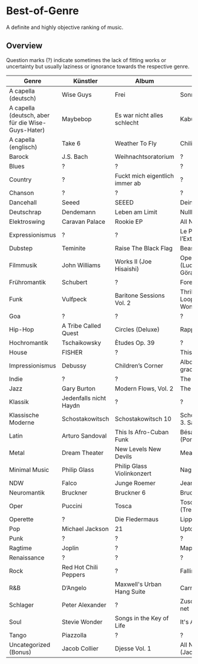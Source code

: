# Best-of-Genre
A definite and highly objective ranking of music.

## Overview
Question marks (?) indicate sometimes the lack of fitting works or uncertainty but usually laziness or ignorance towards the respective genre.

|  Genre 	|   Künstler	|  Album 	|   Song	|
|---	|---	|---	|---	|
|A capella (deutsch)|Wise Guys|Frei|Sonnencremeküsse|
|A capella (deutsch, aber für die Wise-Guys-Hater)|Maybebop|Es war nicht alles schlecht|Kabuff|
|A capella (englisch)|Take 6|Weather To Fly|Chili Con Carne|
|Barock|J.S. Bach|Weihnachtsoratorium|?|
|Blues|?|?|?|
|Country|?|Fuckt mich eigentlich immer ab|?|
|Chanson|?|?|?|
|  Dancehall 	|   Seeed	|   SEEED	|   Deine Zeit	|
|Deutschrap|Dendemann|Leben am Limit|Nullkommaneun|
|Elektroswing|Caravan Palace|Rookie EP|All Night|
|Expressionismus|?|?|Le Poème de l’Extase|
|  Dubstep 	|  Teminite 	|  Raise The Black Flag 	|  Beastmode 	|
|Filmmusik|John Williams|Works II (Joe Hisaishi)|Open the Door (Ludwig Göransson)|
|Frühromantik|Schubert|?|Forellenquintett|
|  Funk 	|  Vulfpeck 	|  Baritone Sessions Vol. 2 	|   Thriller (Dirty Loops & Cory Wong)	|
|Goa|?|?|?|
|Hip-Hop|A Tribe Called Quest|Circles (Deluxe)|Rapper's Delight|
|Hochromantik|Tschaikowsky|Ètudes Op. 39|?|
|House|FISHER|?|This Groove|
|Impressionismus|Debussy|Children’s Corner|Alborada del gracioso|
|Indie|?|?|The sense of me|
|Jazz|Gary Burton|Modern Flows, Vol. 2|The Grid|
|Klassik|Jedenfalls nicht Haydn|?|?|
|Klassische Moderne|Schostakowitsch|Schostakowitsch 10|Schostakowitsch 8, 3. Satz|
|Latin|Arturo Sandoval|This Is Afro-Cuban Funk|Bésame Mama (Poncho Sanchez)|
|  Metal 	|  Dream Theater 	|   New Levels New Devils	|   Meathook	|
|Minimal Music| Philip Glass| Philip Glass Violinkonzert|Nagoya Marimba|
|NDW|Falco|Junge Roemer|Jeanny|
|Neuromantik|Bruckner|Bruckner 6|Bruckner 8, 6. Satz|
|Oper|Puccini|Tosca|Tosca Finale 1. Act (Tre sbirri)|
|Operette|?|Die Fledermaus|Lippen schweigen|
|Pop|Michael Jackson|21|Uptown Girl|
|  Punk 	|  ? 	|   ?	|   ?	|
|Ragtime|Joplin|?|Maple Leaf Rag|
|Renaissance|?|?|?|
|Rock|Red Hot Chili Peppers|?|Falling In Between|
|R&B|D’Angelo|Maxwell's Urban Hang Suite|Carried Away|
|Schlager|Peter Alexander|?|Zuschau'n kann i net|
|Soul|Stevie Wonder|Songs in the Key of Life|It's A Shame|
|Tango|Piazzolla|?|?|
|Uncategorized (Bonus)|Jacob Collier|Djesse Vol. 1|All Night Long (Jacob Collier)|

